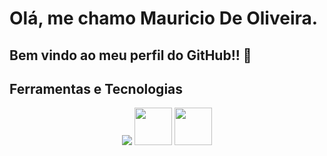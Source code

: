 # Olá, me chamo Mauricio De Oliveira. 
## Bem vindo ao meu perfil do GitHub!! 👋

            
            

            
  <h2 align="left">
  Ferramentas e Tecnologias
</h1> 


<p align="center">
            <img src="https://img.shields.io/c/v1?style=plastic&logo=C&label=C&message=LANGUAGE&color=lightgrey"/> 
            <img src="https://cdn.jsdelivr.net/gh/devicons/devicon/icons/linux/linux-original.svg"width=60 />          
            <img src="https://cdn.jsdelivr.net/gh/devicons/devicon/icons/git/git-plain-wordmark.svg"width=60 />            
            
          
 </p> 
 <br>
<h2>        
          
          

<!--
**OliverM1981/OliverM1981** is a ✨ _special_ ✨ repository because its `README.md` (this file) appears on your GitHub profile.

Here are some ideas to get you started:

- 🔭 I’m currently working on ...
- 🌱 I’m currently learning ...
- 👯 I’m looking to collaborate on ...
- 🤔 I’m looking for help with ...
- 💬 Ask me about ...
- 📫 How to reach me: ...
- 😄 Pronouns: ...
- ⚡ Fun fact: ...
-->

